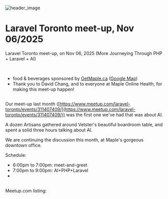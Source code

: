 ![header_image]([terminator_becomes_self_aware1.png](https://github.com/local-toronto-php-groups/2025oct16_laravel_toronto/blob/main/terminator_becomes_self_aware1.png))

# Laravel Toronto meet-up, Nov 06/2025
Laravel Toronto meet-up, on Nov 06, 2025 (More Journeying Through PHP + Laravel + AI)

<br>

- food & beverages sponsored by [GetMaple.ca](https://getmaple.ca) ([Google Map]([https://maps.app.goo.gl/85Bdft6xLCHLyM6n6](https://maps.app.goo.gl/k5dd3RNXotiE331r7)))
- Thank you to David Chang, and to everyone at Maple Online Health, for making this meet-up happen!

## 

Our meet-up last month ([https://www.meetup.com/laravel-toronto/events/311407409/](https://www.meetup.com/laravel-toronto/events/311407409/)) was the first one we've had that was about AI. 

A dozen Artisans gathered around Vetster's beautiful boardroom table, and spent a solid three hours talking about AI. 

We are continuing the discussion this month, at Maple's gorgeous downtown office. 

Schedule:
- 6:00pm to 7:00pm: meet-and-greet
- 7:00pm to 9:00pm: AI+PHP+Laravel
- 

##
Meetup.com listing: 
